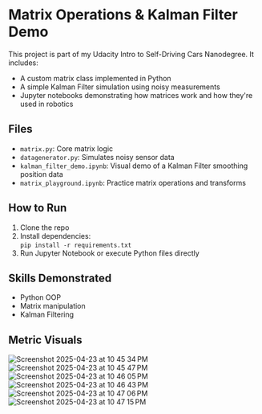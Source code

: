 # Matrix Operations & Kalman Filter Demo

This project is part of my Udacity Intro to Self-Driving Cars Nanodegree. It includes:
- A custom matrix class implemented in Python
- A simple Kalman Filter simulation using noisy measurements
- Jupyter notebooks demonstrating how matrices work and how they're used in robotics

## Files
- `matrix.py`: Core matrix logic
- `datagenerator.py`: Simulates noisy sensor data
- `kalman_filter_demo.ipynb`: Visual demo of a Kalman Filter smoothing position data
- `matrix_playground.ipynb`: Practice matrix operations and transforms

## How to Run
1. Clone the repo
2. Install dependencies:  
   `pip install -r requirements.txt`
3. Run Jupyter Notebook or execute Python files directly

## Skills Demonstrated
- Python OOP
- Matrix manipulation
- Kalman Filtering

## Metric Visuals
![Screenshot 2025-04-23 at 10 45 34 PM](https://github.com/user-attachments/assets/7f143318-d04b-4b33-b4f1-89af82fad146)
![Screenshot 2025-04-23 at 10 45 47 PM](https://github.com/user-attachments/assets/de77a471-ecb1-4ff8-aa34-59e13869d819)
![Screenshot 2025-04-23 at 10 46 05 PM](https://github.com/user-attachments/assets/3f73a4fa-8925-4b60-b92d-abdce785495f)
![Screenshot 2025-04-23 at 10 46 43 PM](https://github.com/user-attachments/assets/b730b13c-2f2d-4a90-8040-31dce9bafe23)
![Screenshot 2025-04-23 at 10 47 06 PM](https://github.com/user-attachments/assets/65b5f010-508d-487b-9613-be6f26806de0)
![Screenshot 2025-04-23 at 10 47 15 PM](https://github.com/user-attachments/assets/451d8616-e23d-4a19-9f2c-125343bfd414)
